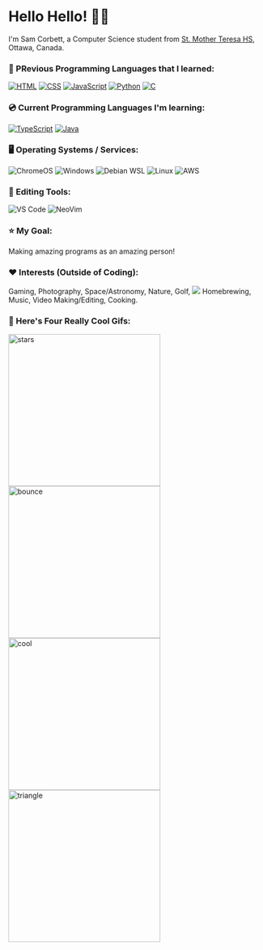 # **Hello Hello! 👋🤓**
<p>I'm Sam Corbett, a Computer Science student from <a href="http://mths.ca">St. Mother Teresa HS</a>, Ottawa, Canada.</p>

### 💾 PRevious Programming Languages that I learned:
<p>
 <a href="https://github.com/search?q=user%3Asam-corbett+language%3Ahtml"><img alt="HTML" src="https://img.shields.io/badge/HTML-E34F26.svg?logo=html5&logoColor=white"></a>
 <a href="https://github.com/search?q=user%3Asam-corbett+language%3Acss"><img alt="CSS" src="https://img.shields.io/badge/CSS-1572B6.svg?logo=css3&logoColor=white"></a>
 <a href="https://github.com/search?q=user%3Asam-corbett+language%3Ajavascript"><img alt="JavaScript" src="https://img.shields.io/badge/JavaScript-F7DF1E.svg?logo=javascript&logoColor=black"></a>
 <a href="https://github.com/search?q=user%3Asam-corbett+language%3Ajavascript"><img alt="Python" src="https://img.shields.io/badge/python-3670A0?logo=python&logoColor=ffdd54"></a>
 <a href="https://github.com/search?q=user%3Asam-corbett+language%3Ajavascript"><img alt="C" src="https://img.shields.io/badge/c-%2300599C.svg?logo=c&logoColor=white"></a>
</p>

### 💿 Current Programming Languages I'm learning:
<p>
 <a href="https://github.com/search?q=user%3Asam-corbett+language%3Ajavascript"><img alt="TypeScript" src="https://img.shields.io/badge/typescript-%23007ACC.svg?logo=typescript&logoColor=white"></a>
 <a href="https://github.com/search?q=user%3Asam-corbett+language%3Ajavascript"><img alt="Java" src="https://img.shields.io/badge/java-%23ED8B00.svg?logo=openjdk&logoColor=white"></a>
</p>

### 🖥️ Operating Systems / Services:
<p>
 <img src="https://img.shields.io/badge/chrome%20os-3d89fc?logo=google%20chrome&logoColor=white" alt="ChromeOS">
 <img src="https://img.shields.io/badge/Windows-0078D6?logo=windows&logoColor=white" alt="Windows">
 <img src="https://img.shields.io/badge/Debian-D70A53?logo=debian&logoColor=white" alt="Debian WSL">
 <img src="https://img.shields.io/badge/Linux-FCC624?logo=linux&logoColor=black" alt="Linux">
 <img src="https://img.shields.io/badge/AWS-%23FF9900.svg?logo=amazon-aws&logoColor=white" alt="AWS">
</p>

### 📝 Editing Tools:
<p>
 <img src="https://img.shields.io/badge/Visual%20Studio%20Code-0078d7.svg?logo=visual-studio-code&logoColor=white" alt="VS Code">
 <img src="https://img.shields.io/badge/NeoVim-%2357A143.svg?&logo=neovim&logoColor=white" alt="NeoVim">
</p>

### ⭐ My Goal:
<p>Making amazing programs as an amazing person!</p>

### ❤ Interests (Outside of Coding):
<p>Gaming, Photography, Space/Astronomy, Nature, Golf, <img src="https://img.shields.io/badge/Wii-8B8B8B?logo=wii&logoColor=white"> Homebrewing, Music, Video Making/Editing, Cooking.</p>

### 🤩 Here's Four Really Cool Gifs:
<p>
 <img src="https://i.pinimg.com/originals/a3/e1/46/a3e1462ce283d8694e0458336d1c0e59.gif" width=300 height=300 alt="stars" /> 
  <img src="https://www.icegif.com/wp-content/uploads/satisfying-icegif-1.gif" width=300 height=300 alt="bounce" />
   <img src="https://64.media.tumblr.com/7ebcfbf214ecbbe54d138090ac461ba8/tumblr_nu4x4pDGYD1tjryj4o1_500.gif" width=300 height=300 alt="cool" />
    <img src="https://cdn.booooooom.com/wp-content/uploads/2017/06/dave-whyte-15.gif" width=300 height=300 alt="triangle" />
</p>
